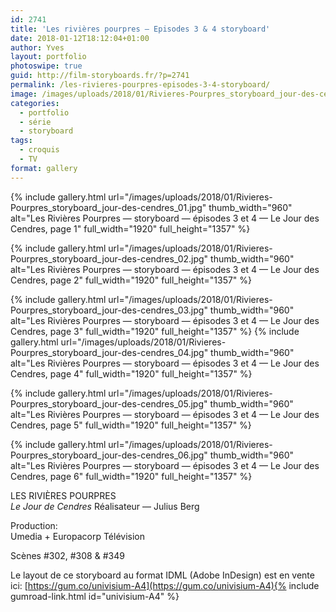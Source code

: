 ```yaml
---
id: 2741
title: 'Les rivières pourpres — Episodes 3 & 4 storyboard'
date: 2018-01-12T18:12:04+01:00
author: Yves
layout: portfolio
photoswipe: true
guid: http://film-storyboards.fr/?p=2741
permalink: /les-rivieres-pourpres-episodes-3-4-storyboard/
image: /images/uploads/2018/01/Rivieres-Pourpres_storyboard_jour-des-cendres_vignette_01.jpg
categories:
  - portfolio
  - série
  - storyboard
tags:
  - croquis
  - TV
format: gallery
---
```


<div class="photoswipe-gallery">
{% include gallery.html
 url="/images/uploads/2018/01/Rivieres-Pourpres_storyboard_jour-des-cendres_01.jpg"
 thumb_width="960" alt="Les Rivières Pourpres — storyboard — épisodes 3 et 4 — Le Jour des Cendres, page 1"
 full_width="1920" full_height="1357"
%}

{% include gallery.html
 url="/images/uploads/2018/01/Rivieres-Pourpres_storyboard_jour-des-cendres_02.jpg"
 thumb_width="960" alt="Les Rivières Pourpres — storyboard — épisodes 3 et 4 — Le Jour des Cendres, page 2"
 full_width="1920" full_height="1357"
%}

{% include gallery.html
 url="/images/uploads/2018/01/Rivieres-Pourpres_storyboard_jour-des-cendres_03.jpg"
 thumb_width="960" alt="Les Rivières Pourpres — storyboard — épisodes 3 et 4 — Le Jour des Cendres, page 3"
 full_width="1920" full_height="1357"
%}
{% include gallery.html
 url="/images/uploads/2018/01/Rivieres-Pourpres_storyboard_jour-des-cendres_04.jpg"
 thumb_width="960" alt="Les Rivières Pourpres — storyboard — épisodes 3 et 4 — Le Jour des Cendres, page 4"
 full_width="1920" full_height="1357"
%}

{% include gallery.html
 url="/images/uploads/2018/01/Rivieres-Pourpres_storyboard_jour-des-cendres_05.jpg"
 thumb_width="960" alt="Les Rivières Pourpres — storyboard — épisodes 3 et 4 — Le Jour des Cendres, page 5"
 full_width="1920" full_height="1357"
%}

{% include gallery.html
 url="/images/uploads/2018/01/Rivieres-Pourpres_storyboard_jour-des-cendres_06.jpg"
 thumb_width="960" alt="Les Rivières Pourpres — storyboard — épisodes 3 et 4 — Le Jour des Cendres, page 6"
 full_width="1920" full_height="1357"
%}

</div>

LES RIVIÈRES POURPRES  
*Le Jour de Cendres* 
Réalisateur — Julius Berg

Production:  
Umedia + Europacorp Télévision

Scènes #302, #308 & #349

Le layout de ce storyboard au format IDML (Adobe InDesign) est en vente ici: [https://gum.co/univisium-A4](https://gum.co/univisium-A4){% include gumroad-link.html id="univisium-A4" %}
